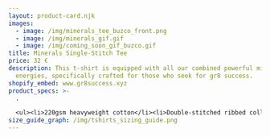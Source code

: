```yaml
---
layout: product-card.njk
images:
  - image: /img/minerals_tee_buzco_front.png
  - image: /img/minerals_gif.gif
  - image: /img/coming_soon_gif_buzco.gif
title: Minerals Single-Stitch Tee
price: 32 €
description: This t-shirt is equipped with all our combined powerful mineral
  energies, specifically crafted for those who seek for gr8 success.
shopify_embed: www.gr8success.xyz
product_specs: >-
  .

  <ul><li>220gsm heavyweight cotton</li><li>Double-stitched ribbed collar</li><li>Single-stitch hems</li><li>Made in Portugal</li></ul>
size_guide_graph: /img/tshirts_sizing_guide.png
---
```

